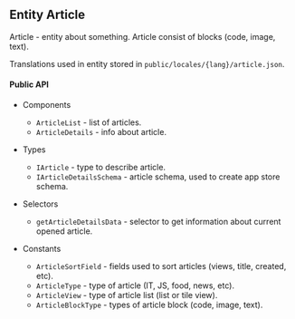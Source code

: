 ## Entity Article

Article - entity about something. Article consist of blocks (code, image, text).

Translations used in entity stored in `public/locales/{lang}/article.json`.

#### Public API

- Components
  - `ArticleList` - list of articles.
  - `ArticleDetails` - info about article.

- Types
  - `IArticle` - type to describe article.
  - `IArticleDetailsSchema` - article schema, used to create app store schema.

- Selectors
  - `getArticleDetailsData` - selector to get information about current opened article.

- Constants
  - `ArticleSortField` - fields used to sort articles (views, title, created, etc).
  - `ArticleType` - type of article (IT, JS, food, news, etc).
  - `ArticleView` - type of article list (list or tile view).
  - `ArticleBlockType` - types of article block (code, image, text).
